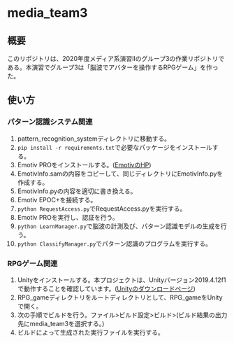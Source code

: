 # media_team3

## 概要
このリポジトリは、2020年度メディア系演習IIのグループ3の作業リポジトリである。本演習でグループ3は「脳波でアバターを操作するRPGゲーム」を作った。

## 使い方
### パターン認識システム関連
1. pattern_recognition_systemディレクトリに移動する。
1. `pip install -r requirements.txt`で必要なパッケージをインストールする。
1. Emotiv PROをインストールする。([EmotivのHP](https://www.emotiv.com/))
1. EmotivInfo.samの内容をコピーして、同じディレクトリにEmotivInfo.pyを作成する。
1. EmotivInfo.pyの内容を適切に書き換える。
1. Emotiv EPOC+を接続する。
1. `python RequestAccess.py`でRequestAccess.pyを実行する。
1. Emotiv PROを実行し、認証を行う。
1. `python LearnManager.py`で脳波の計測及び、パターン認識モデルの生成を行う。
1. `python ClassifyManager.py`でパターン認識のプログラムを実行する。

### RPGゲーム関連
1. Unityをインストールする。本プロジェクトは、Unityバージョン2019.4.12f1で動作することを確認しています。([Unityのダウンロードページ](https://unity3d.com/jp/get-unity/download))
1. RPG_gameディレクトリをルートディレクトリとして、RPG_gameをUnityで開く。
1. 次の手順でビルドを行う。ファイル>ビルド設定>ビルド>(ビルド結果の出力先にmedia_team3を選択する。)
1. ビルドによって生成された実行ファイルを実行する。
